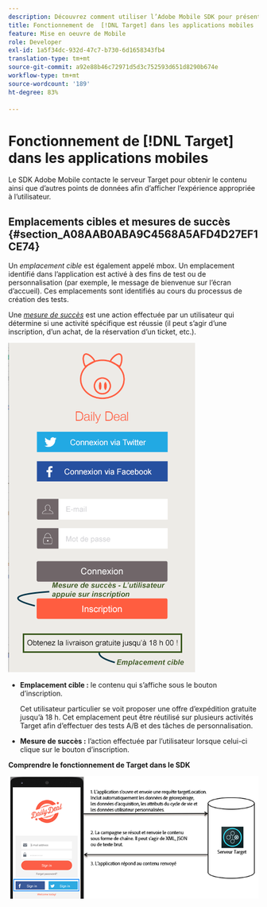 ```yaml
---
description: Découvrez comment utiliser l’Adobe Mobile SDK pour présenter des expériences optimales à vos visiteurs d’applications mobiles.
title: Fonctionnement de  [!DNL Target] dans les applications mobiles
feature: Mise en oeuvre de Mobile
role: Developer
exl-id: 1a5f34dc-932d-47c7-b730-6d1658343fb4
translation-type: tm+mt
source-git-commit: a92e88b46c72971d5d3c752593d651d8290b674e
workflow-type: tm+mt
source-wordcount: '189'
ht-degree: 83%

---
```


# Fonctionnement de [!DNL Target] dans les applications mobiles

Le SDK Adobe Mobile contacte le serveur Target pour obtenir le contenu ainsi que d’autres points de données afin d’afficher l’expérience appropriée à l’utilisateur.

## Emplacements cibles et mesures de succès {#section_A08AAB0ABA9C4568A5AFD4D27EF1CE74}

Un *emplacement cible* est également appelé mbox. Un emplacement identifié dans l’application est activé à des fins de test ou de personnalisation (par exemple, le message de bienvenue sur l’écran d’accueil). Ces emplacements sont identifiés au cours du processus de création des tests.

Une *[mesure de succès](/help/c-activities/r-success-metrics/success-metrics.md#reference_D011575C85DA48E989A244593D9B9924)* est une action effectuée par un utilisateur qui détermine si une activité spécifique est réussie (il peut s’agir d’une inscription, d’un achat, de la réservation d’un ticket, etc.).

![](assets/mobile-target-location.png)

* **Emplacement cible :** le contenu qui s’affiche sous le bouton d’inscription.

   Cet utilisateur particulier se voit proposer une offre d’expédition gratuite jusqu’à 18 h. Cet emplacement peut être réutilisé sur plusieurs activités Target afin d’effectuer des tests A/B et des tâches de personnalisation.

* **Mesure de succès :** l’action effectuée par l’utilisateur lorsque celui-ci clique sur le bouton d’inscription.

**Comprendre le fonctionnement de Target dans le SDK**

![](assets/how-target-mobile-works.png)
